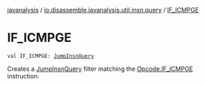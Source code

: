 [javanalysis](../index.md) / [io.disassemble.javanalysis.util.insn.query](index.md) / [IF_ICMPGE](./-i-f_-i-c-m-p-g-e.md)

# IF_ICMPGE

`val IF_ICMPGE: `[`JumpInsnQuery`](-jump-insn-query/index.md)

Creates a [JumpInsnQuery](-jump-insn-query/index.md) filter matching the [Opcode.IF_ICMPGE](#) instruction.

